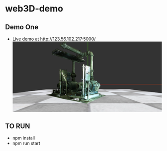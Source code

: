 # web3D-demo

## Demo One
 - Live demo at http://123.56.102.217:5000/
 ![alt text](image.png)
## TO RUN
- npm install
- npm run start
